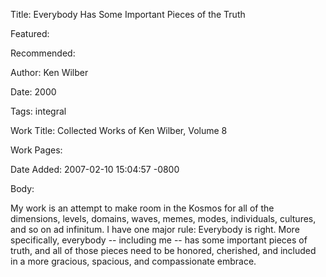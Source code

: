 Title: Everybody Has Some Important Pieces of the Truth

Featured: 

Recommended: 

Author: Ken Wilber

Date: 2000

Tags: integral

Work Title: Collected Works of Ken Wilber, Volume 8

Work Pages:  

Date Added: 2007-02-10 15:04:57 -0800

Body:

My work is an attempt to make room in the Kosmos for all of the dimensions, levels, domains, waves, memes, modes, individuals, cultures, and so on ad infinitum. I have one major rule: Everybody is right. More specifically, everybody -- including me -- has some important pieces of truth, and all of those pieces need to be honored, cherished, and included in a more gracious, spacious, and compassionate embrace.


